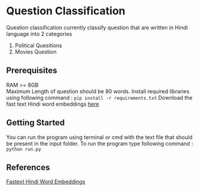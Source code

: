 # Question Classification

Question classification currently classify question that are written in Hindi language into 2 categories  

1. Political Quesitions
2. Movies Question  

## Prerequisites

RAM >= 8GB  
Maximum Length of question should be 80 words.
Install required libraries using following command : ``` pip install -r requirements.txt ```
Download the fast text Hindi word embeddings [here](https://dl.fbaipublicfiles.com/fasttext/vectors-crawl/cc.hi.300.vec.gz)

## Getting Started

You can run the program using terminal or cmd with the text file that should be present in the input folder.
To run the program type following command :  ``` python run.py ```

## References

[Fastext Hindi Word Embeddings](https://fasttext.cc/docs/en/crawl-vectors.html)
